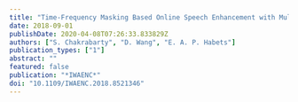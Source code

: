 ```yaml
---
title: "Time-Frequency Masking Based Online Speech Enhancement with Multi-Channel Data Using Convolutional Neural Networks"
date: 2018-09-01
publishDate: 2020-04-08T07:26:33.833829Z
authors: ["S. Chakrabarty", "D. Wang", "E. A. P. Habets"]
publication_types: ["1"]
abstract: ""
featured: false
publication: "*IWAENC*"
doi: "10.1109/IWAENC.2018.8521346"
---
```


